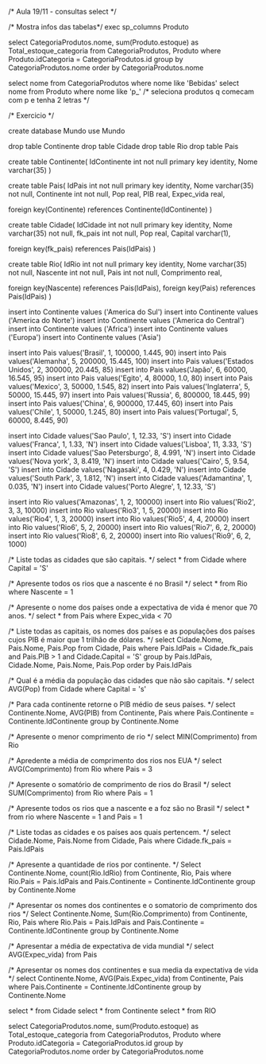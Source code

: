 /* Aula 19/11 - consultas select */

/* Mostra infos das tabelas*/
exec sp_columns Produto

select CategoriaProdutos.nome, sum(Produto.estoque) 
as Total_estoque_categoria
from CategoriaProdutos, Produto 
where Produto.idCategoria = CategoriaProdutos.id
group by CategoriaProdutos.nome
order by CategoriaProdutos.nome

select nome from CategoriaProdutos where nome like 'Bebidas'
select nome from Produto where nome like 'p_' /* seleciona produtos q comecam com p e tenha 2 letras */

/* Exercicio */

create database Mundo
use Mundo

drop table Continente
drop table Cidade
drop table Rio
drop table Pais

create table Continente(
IdContinente int not null primary key identity,
Nome varchar(35)
)

create table Pais(
IdPais int not null primary key identity,
Nome varchar(35) not null,
Continente int not null,
Pop real,
PIB real,
Expec_vida real,

foreign key(Continente) references Continente(IdContinente)
)

create table Cidade(
IdCidade int not null primary key identity,
Nome varchar(35) not null,
fk_pais int not null,
Pop real,
Capital varchar(1),

foreign key(fk_pais) references Pais(IdPais)
)

create table Rio(
IdRio int not null primary key identity,
Nome varchar(35) not null,
Nascente int not null,
Pais int not null,
Comprimento real,

foreign key(Nascente) references Pais(IdPais),
foreign key(Pais) references Pais(IdPais)
)

insert into Continente values ('America do Sul')
insert into Continente values ('America do Norte')
insert into Continente values ('America do Central')
insert into Continente values ('Africa')
insert into Continente values ('Europa')
insert into Continente values ('Asia')

insert into Pais values('Brasil', 1, 100000, 1.445, 90)
insert into Pais values('Alemanha', 5, 200000, 15.445, 100)
insert into Pais values('Estados Unidos', 2, 300000, 20.445, 85)
insert into Pais values('Japão', 6, 60000, 16.545, 95)
insert into Pais values('Egito', 4, 80000, 1.0, 80)
insert into Pais values('Mexico', 3, 50000, 1.545, 82)
insert into Pais values('Inglaterra', 5, 50000, 15.445, 97)
insert into Pais values('Russia', 6, 800000, 18.445, 99)
insert into Pais values('China', 6, 900000, 17.445, 60)
insert into Pais values('Chile', 1, 50000, 1.245, 80)
insert into Pais values('Portugal', 5, 60000, 8.445, 90)

insert into Cidade values('Sao Paulo', 1, 12.33, 'S')
insert into Cidade values('Franca', 1, 1.33, 'N')
insert into Cidade values('Lisboa', 11, 3.33, 'S')
insert into Cidade values('Sao Petersburgo', 8, 4.991, 'N')
insert into Cidade values('Nova york', 3, 8.419, 'N')
insert into Cidade values('Cairo', 5, 9.54, 'S')
insert into Cidade values('Nagasaki', 4, 0.429, 'N')
insert into Cidade values('South Park', 3, 1.812, 'N')
insert into Cidade values('Adamantina', 1, 0.035, 'N')
insert into Cidade values('Porto Alegre', 1, 12.33, 'S')

insert into Rio values('Amazonas', 1, 2, 100000)
insert into Rio values('Rio2', 3, 3, 10000)
insert into Rio values('Rio3', 1, 5, 20000)
insert into Rio values('Rio4', 1, 3, 20000)
insert into Rio values('Rio5', 4, 4, 20000)
insert into Rio values('Rio6', 5, 2, 20000)
insert into Rio values('Rio7', 6, 2, 20000)
insert into Rio values('Rio8', 6, 2, 20000)
insert into Rio values('Rio9', 6, 2, 1000)

/* Liste todas as cidades que são capitais. */
select * from Cidade where Capital = 'S'

/* Apresente todos os rios que a nascente é no Brasil */
select * from Rio where Nascente = 1

/* Apresente o nome dos países onde a expectativa de vida é menor que 70 anos. */
select * from Pais where Expec_vida < 70

/* Liste todas as capitais, os nomes dos países e as populações dos países cujos PIB é maior que 1 trilhão de dólares. */ 
select Cidade.Nome, Pais.Nome, Pais.Pop
from Cidade, Pais
where Pais.IdPais = Cidade.fk_pais and Pais.PIB > 1 and Cidade.Capital = 'S'
group by Pais.IdPais, Cidade.Nome, Pais.Nome, Pais.Pop
order by Pais.IdPais

/* Qual é a média da população das cidades que não são capitais. */
select AVG(Pop) from Cidade where Capital = 's'

/* Para cada continente retorne o PIB médio de seus países. */
select Continente.Nome, AVG(PIB) 
from Continente, Pais
where Pais.Continente = Continente.IdContinente
group by Continente.Nome

/* Apresente o menor comprimento de rio */
select MIN(Comprimento) from Rio

/* Apredente a média de comprimento dos rios nos EUA */
select AVG(Comprimento) from Rio where Pais = 3

/* Apresente o somatório de comprimento de rios do Brasil */
select SUM(Comprimento) from Rio where Pais = 1

/* Apresente todos os rios que a nascente e a foz são no Brasil */
select * from rio where Nascente = 1 and Pais = 1

/* Liste todas as cidades e os países aos quais pertencem. */
select Cidade.Nome, Pais.Nome 
from Cidade, Pais
where Cidade.fk_pais = Pais.IdPais

/* Apresente a quantidade de rios por continente. */
Select Continente.Nome, count(Rio.IdRio) 
from Continente, Rio, Pais
where Rio.Pais = Pais.IdPais and Pais.Continente = Continente.IdContinente 
group by Continente.Nome

/* Apresentar os nomes dos continentes e o somatorio de comprimento dos rios */
Select Continente.Nome, Sum(Rio.Comprimento)
from Continente, Rio, Pais
where Rio.Pais = Pais.IdPais and Pais.Continente = Continente.IdContinente
group by Continente.Nome

/* Apresentar a média de expectativa de vida mundial */
select AVG(Expec_vida) from Pais

/* Apresentar os nomes dos continentes e sua media da expectativa de vida */
select Continente.Nome, AVG(Pais.Expec_vida)
from Continente, Pais
where Pais.Continente = Continente.IdContinente
group by Continente.Nome

select * from Cidade
select * from Continente
select * from RIO

select CategoriaProdutos.nome, sum(Produto.estoque) 
as Total_estoque_categoria
from CategoriaProdutos, Produto 
where Produto.idCategoria = CategoriaProdutos.id
group by CategoriaProdutos.nome
order by CategoriaProdutos.nome